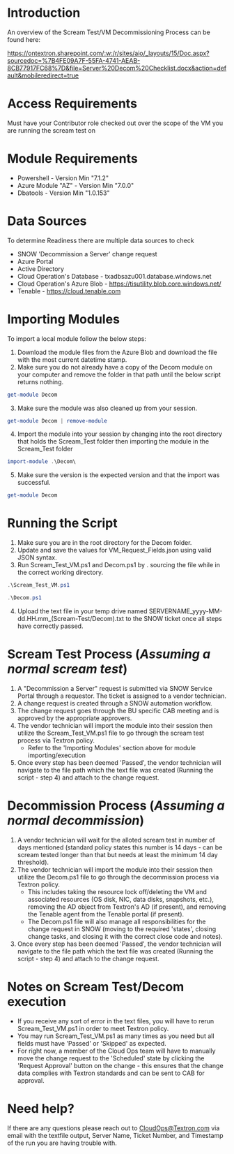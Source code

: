 # Introduction 
An overview of the Scream Test/VM Decommissioning Process can be found here:

https://ontextron.sharepoint.com/:w:/r/sites/aio/_layouts/15/Doc.aspx?sourcedoc=%7B4FE09A7F-55FA-4741-AEAB-8CB77917FC68%7D&file=Server%20Decom%20Checklist.docx&action=default&mobileredirect=true

# Access Requirements
Must have your Contributor role checked out over the scope of the VM you are running the scream test on

# Module Requirements
* Powershell - Version Min "7.1.2"
* Azure Module "AZ" - Version Min "7.0.0"
* Dbatools - Version Min "1.0.153"

# Data Sources
To determine Readiness there are multiple data sources to check 
* SNOW 'Decommission a Server' change request
* Azure Portal
* Active Directory
* Cloud Operation's Database - txadbsazu001.database.windows.net
* Cloud Operation's Azure Blob - https://tisutility.blob.core.windows.net/
* Tenable - https://cloud.tenable.com

# Importing Modules
To import a local module follow the below steps: 
1. Download the module files from the Azure Blob and download the file with the most current datetime stamp.
2. Make sure you do not already have a copy of the Decom module on your computer and remove the folder in that path until the below script returns nothing.
```powershell
get-module Decom
```
3. Make sure the module was also cleaned up from your session.
```powershell
get-module Decom | remove-module
```
4. Import the module into your session by changing into the root directory that holds the Scream_Test folder then importing the module in the Scream_Test folder
```powershell
import-module .\Decom\
```
5. Make sure the version is the expected version and that the import was successful.
```powershell
get-module Decom
```

# Running the Script
1. Make sure you are in the root directory for the Decom folder.
2. Update and save the values for VM_Request_Fields.json using valid JSON syntax. 
3. Run Scream_Test_VM.ps1 and Decom.ps1 by . sourcing the file while in the correct working directory.

```powershell
.\Scream_Test_VM.ps1
```

```powershell
.\Decom.ps1
```
4. Upload the text file in your temp drive named SERVERNAME_yyyy-MM-dd.HH.mm_(Scream-Test/Decom).txt to the SNOW ticket once all steps have correctly passed. 

# Scream Test Process (*Assuming a normal scream test*)
1. A "Decommission a Server" request is submitted via SNOW Service Portal through a requestor. The ticket is assigned to a vendor technician.
2. A change request is created through a SNOW automation workflow. 
3. The change request goes through the BU specific CAB meeting and is approved by the appropriate approvers. 
4. The vendor technician will import the module into their session then utilize the Scream_Test_VM.ps1 file to go through the scream test process via Textron policy.
    - Refer to the 'Importing Modules' section above for module importing/execution
5. Once every step has been deemed 'Passed', the vendor technician will navigate to the file path which the text file was created (Running the script - step 4)
and attach to the change request.

# Decommission Process (*Assuming a normal decommission*)
1. A vendor technician will wait for the alloted scream test in number of days mentioned (standard policy states this number is 14 days - can be scream tested longer than that but needs at least the minimum 14 day threshold).
2. The vendor technician will import the module into their session then utilize the Decom.ps1 file to go through the decommission process via Textron policy.
    - This includes taking the resource lock off/deleting the VM and associated resources (OS disk, NIC, data disks, snapshots, etc.), removing the AD object from Textron's AD (if present), and removing the Tenable agent from the Tenable portal (if present).
    - The Decom.ps1 file will also manage all responsibilities for the change request in SNOW (moving to the required 'states', closing change tasks, and closing it with the correct close code and notes).
3. Once every step has been deemed 'Passed', the vendor technician will navigate to the file path which the text file was created (Running the script - step 4)
and attach to the change request.

# Notes on Scream Test/Decom execution
* If you receive any sort of error in the text files, you will have to rerun Scream_Test_VM.ps1 in order to meet Textron policy.
* You may run Scream_Test_VM.ps1 as many times as you need but all fields must have 'Passed' or 'Skipped' as expected.
* For right now, a member of the Cloud Ops team will have to manually move the change request to the 'Scheduled' state by clicking the 'Request Approval' button on the change - this ensures that the change data complies with Textron standards and can be sent to CAB for approval. 

# Need help?
If there are any questions please reach out to CloudOps@Textron.com via email with the textfile output, Server Name, Ticket Number, and Timestamp of the run you are having trouble with. 

